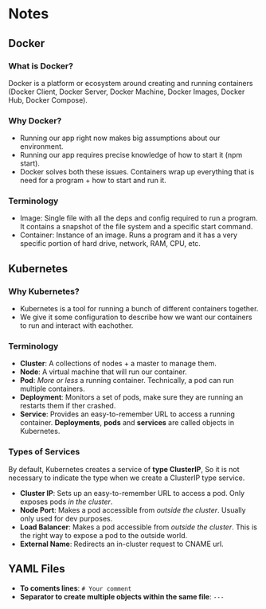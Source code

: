 # __Notes__

## __Docker__
### What is Docker?
Docker is a platform or ecosystem around creating and running containers (Docker Client, Docker Server, Docker Machine, Docker Images, Docker Hub, Docker Compose).

### Why Docker?
- Running our app right now makes big assumptions about our environment.
- Running our app requires precise knowledge of how to start it (npm start).
- Docker solves both these issues. Containers wrap up everything that is need for a program + how to start and run it.

### Terminology
- Image: Single file with all the deps and config required to run a program. It contains a snapshot of the file system and a specific start command.
- Container: Instance of an image. Runs a program and it has a very specific portion of hard drive, network, RAM, CPU, etc.


## __Kubernetes__
### Why Kubernetes?
- Kubernetes is a tool for running a bunch of different containers together.
- We give it some configuration to describe how we want our containers to run and interact with eachother.

### Terminology
- __Cluster__: A collections of nodes + a master to manage them.
- __Node__: A virtual machine that will run our container.
- __Pod__: _More or less_ a running container. Technically, a pod can run multiple containers. 
- __Deployment__: Monitors a set of pods, make sure they are running an restarts them if ther crashed.
- __Service__: Provides an easy-to-remember URL to access a running container.
__Deployments__, __pods__ and __services__ are called objects in Kubernetes.

### Types of Services
By default, Kubernetes creates a service of __type ClusterIP__, So it is not necessary to indicate the type when we create a ClusterIP type service.
- __Cluster IP__: Sets up an easy-to-remember URL to access a pod. Only exposes pods _in the cluster_.
- __Node Port__: Makes a pod accessible from _outside the cluster_. Usually only used for dev purposes.
- __Load Balancer__: Makes a pod accessible from _outside the cluster_. This is the right way to expose a pod to the outside world.
- __External Name__: Redirects an in-cluster request to CNAME url.

## __YAML Files__
- __To coments lines__: `# Your comment`
- __Separator to create multiple objects within the same file__: `---`